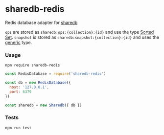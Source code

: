 # sharedb-redis

Redis database adapter for [sharedb](https://github.com/share/sharedb)

`ops` are stored as `sharedb:ops:{collection}:{id}` and use the type [Sorted Set](https://redis.io/commands#sorted_set).
`snapshot` is stored as `sharedb:snapshot:{collection}:{id}` and uses the [generic](https://redis.io/commands#generic) type.

### Usage

```cli
npm require sharedb-redis
```

```js
const RedisDatabase = require('sharedb-redis')

const db = new RedisDatabase({
  host: '127.0.0.1',
  port: 6379
})

const sharedb = new Sharedb({ db })
```

### Tests

```cli
npm run test
```
